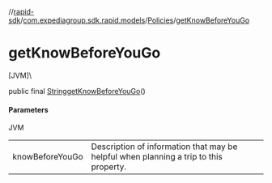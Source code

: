 //[rapid-sdk](../../../index.md)/[com.expediagroup.sdk.rapid.models](../index.md)/[Policies](index.md)/[getKnowBeforeYouGo](get-know-before-you-go.md)

# getKnowBeforeYouGo

[JVM]\

public final [String](https://docs.oracle.com/javase/8/docs/api/java/lang/String.html)[getKnowBeforeYouGo](get-know-before-you-go.md)()

#### Parameters

JVM

| | |
|---|---|
| knowBeforeYouGo | Description of information that may be helpful when planning a trip to this property. |

